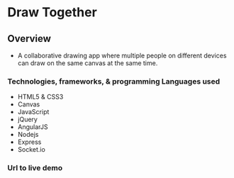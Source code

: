 # Draw Together

## Overview
* A collaborative drawing app where multiple people on different devices can draw on the same canvas at the same time.

### Technologies, frameworks, & programming Languages used
* HTML5 & CSS3
* Canvas
* JavaScript
* jQuery
* AngularJS
* Nodejs
* Express
* Socket.io


### Url to live demo
